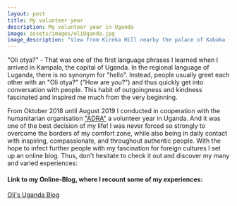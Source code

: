 ```yaml
---
layout: post
title: My volunteer year
description: My volunteer year in Uganda
image: assets/images/oliUganda.jpg
image_description: "View from Kireka Hill nearby the palace of Kabaka (king) Ronald Muwenda Mutebi of Buganda"
---
```


"Oli otya?" - That was one of the first language phrases I learned when I arrived in Kampala, the capital of Uganda. In the regional language of Luganda, there is no synonym for "hello".
Instead, people usually greet each other with an "Oli otya?" ("How are you?") and thus quickly get into conversation with people.
This habit of outgoingness and kindness fascinated and inspired me much from the very beginning.

From Oktober 2018 until August 2019 I conducted in cooperation with the humanitarian organisation
<a href="https://adra.org/" target="_blank">"ADRA"</a> a volunteer year in Uganda.
And it was one of the best decision of my life!
I was never forced so strongly to overcome the borders of my comfort zone, while also being in daily contact with inspiring, compassionate, and throughout authentic people.
With the hope to infect further people with my fascination for foreign cultures I set up an online blog.
Thus, don't hesitate to check it out and discover my many and varied experiences:

<h4>Link to my Online-Blog, where I recount some of my experiences:</h4>
<a href="https://olisabenteuerinuganda.wordpress.com/" target="_blank">Oli's Uganda Blog</a>
